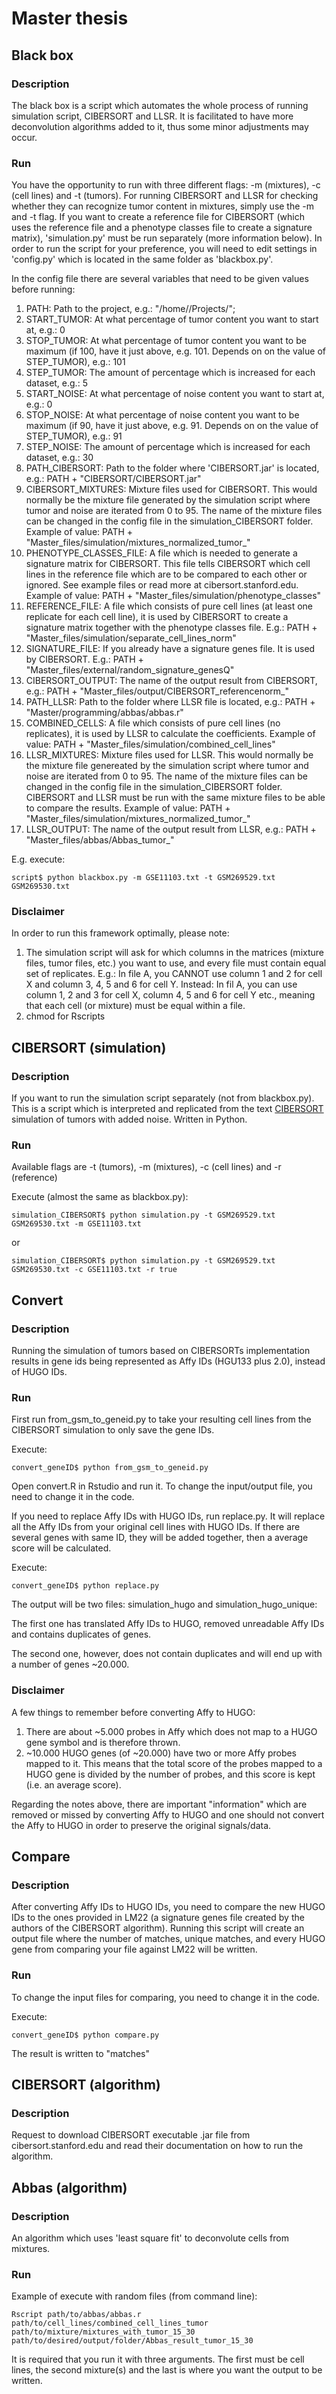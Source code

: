 # Master thesis

## Black box

### Description

The black box is a script which automates the whole process of running simulation script, CIBERSORT and LLSR. It is facilitated to have more deconvolution algorithms added to it, thus some minor adjustments may occur.

### Run

You have the opportunity to run with three different flags: -m (mixtures), -c (cell lines) and -t (tumors). For running CIBERSORT and LLSR for checking whether they can recognize tumor content in mixtures, simply use the -m and -t flag. If you want to create a reference file for CIBERSORT (which uses the reference file and a phenotype classes file to create a signature matrix), 'simulation.py' must be run separately (more information below). In order to run the script for your preference, you will need to edit settings in 'config.py' which is located in the same folder as 'blackbox.py'.

In the config file there are several variables that need to be given values before running:

1. PATH: Path to the project, e.g.: "/home/<user>/Projects/";
2. START_TUMOR: At what percentage of tumor content you want to start at, e.g.: 0
3. STOP_TUMOR: At what percentage of tumor content you want to be maximum (if 100, have it just above, e.g. 101. Depends on on the value of STEP_TUMOR), e.g.: 101
4. STEP_TUMOR: The amount of percentage which is increased for each dataset, e.g.: 5
5. START_NOISE: At what percentage of noise content you want to start at, e.g.: 0
6. STOP_NOISE: At what percentage of noise content you want to be maximum (if 90, have it just above, e.g. 91. Depends on on the value of STEP_TUMOR), e.g.: 91
7. STEP_NOISE: The amount of percentage which is increased for each dataset, e.g.: 30
8. PATH_CIBERSORT: Path to the folder where 'CIBERSORT.jar' is located, e.g.: PATH + "CIBERSORT/CIBERSORT.jar"
9. CIBERSORT_MIXTURES: Mixture files used for CIBERSORT. This would normally be the mixture file generated by the simulation script where tumor and noise are iterated from 0 to 95. The name of the mixture files can be changed in the config file in the simulation_CIBERSORT folder. Example of value: PATH + "Master_files/simulation/mixtures_normalized_tumor_"
10. PHENOTYPE_CLASSES_FILE: A file which is needed to generate a signature matrix for CIBERSORT. This file tells CIBERSORT which cell lines in the reference file which are to be compared to each other or ignored. See example files or read more at cibersort.stanford.edu. Example of value: PATH + "Master_files/simulation/phenotype_classes"
11. REFERENCE_FILE: A file which consists of pure cell lines (at least one replicate for each cell line), it is used by CIBERSORT to create a signature matrix together with the phenotype classes file. E.g.: PATH + "Master_files/simulation/separate_cell_lines_norm"
12. SIGNATURE_FILE: If you already have a signature genes file. It is used by CIBERSORT. E.g.: PATH + "Master_files/external/random_signature_genesQ"
13. CIBERSORT_OUTPUT: The name of the output result from CIBERSORT, e.g.: PATH + "Master_files/output/CIBERSORT_referencenorm_"
14. PATH_LLSR: Path to the folder where LLSR file is located, e.g.: PATH + "Master/programming/abbas/abbas.r"
15. COMBINED_CELLS: A file which consists of pure cell lines (no replicates), it is used by LLSR to calculate the coefficients. Example of value: PATH + "Master_files/simulation/combined_cell_lines"
16. LLSR_MIXTURES: Mixture files used for LLSR. This would normally be the mixture file genereated by the simulation script where tumor and noise are iterated from 0 to 95. The name of the mixture files can be changed in the config file in the simulation_CIBERSORT folder. CIBERSORT and LLSR must be run with the same mixture files to be able to compare the results. Example of value: PATH + "Master_files/simulation/mixtures_normalized_tumor_"
17. LLSR_OUTPUT: The name of the output result from LLSR, e.g.: PATH + "Master_files/abbas/Abbas_tumor_"

E.g. execute:
```
script$ python blackbox.py -m GSE11103.txt -t GSM269529.txt GSM269530.txt
```

### Disclaimer

In order to run this framework optimally, please note:

1. The simulation script will ask for which columns in the matrices (mixture files, tumor files, etc.) you want to use, and every file must contain equal set of replicates. E.g.: In file A, you CANNOT use column 1 and 2 for cell X and column 3, 4, 5 and 6 for cell Y. Instead: In fil A, you can use column 1, 2 and 3 for cell X, column 4, 5 and 6 for cell Y etc., meaning that each cell (or mixture) must be equal within a file.
2. chmod for Rscripts

## CIBERSORT (simulation)

### Description

If you want to run the simulation script separately (not from blackbox.py). This is a script which is interpreted and replicated from the text [CIBERSORT](http://www.nature.com/nmeth/journal/v12/n5/abs/nmeth.3337.html) simulation of tumors with added noise. Written in Python.

### Run

Available flags are -t (tumors), -m (mixtures), -c (cell lines) and -r (reference)

Execute (almost the same as blackbox.py):
```
simulation_CIBERSORT$ python simulation.py -t GSM269529.txt GSM269530.txt -m GSE11103.txt
```
or
```
simulation_CIBERSORT$ python simulation.py -t GSM269529.txt GSM269530.txt -c GSE11103.txt -r true
```

## Convert

### Description

Running the simulation of tumors based on CIBERSORTs implementation results in gene ids being represented as Affy IDs (HGU133 plus 2.0), instead of HUGO IDs.

### Run

First run from_gsm_to_geneid.py to take your resulting cell lines from the CIBERSORT simulation to only save the gene IDs.

Execute:
```
convert_geneID$ python from_gsm_to_geneid.py
```
Open convert.R in Rstudio and run it. To change the input/output file, you need to change it in the code.

If you need to replace Affy IDs with HUGO IDs, run replace.py. It will replace all the Affy IDs from your original cell lines with HUGO IDs. If there are several genes with same ID, they will be added together, then a average score will be calculated.

Execute:
```
convert_geneID$ python replace.py
```
The output will be two files: simulation_hugo and simulation_hugo_unique:

The first one has translated Affy IDs to HUGO, removed unreadable Affy IDs and contains duplicates of genes.

The second one, however, does not contain duplicates and will end up with a number of genes ~20.000.

### Disclaimer

A few things to remember before converting Affy to HUGO:

1. There are about ~5.000 probes in Affy which does not map to a HUGO gene symbol and is therefore thrown.
2. ~10.000 HUGO genes (of ~20.000) have two or more Affy probes mapped to it. This means that the total score of the probes mapped to a HUGO gene is divided by the number of probes, and this score is kept (i.e. an average score).

Regarding the notes above, there are important "information" which are removed or missed by converting Affy to HUGO and one should not convert the Affy to HUGO in order to preserve the original signals/data.

## Compare

### Description

After converting Affy IDs to HUGO IDs, you need to compare the new HUGO IDs to the ones provided in LM22 (a signature genes file created by the authors of the CIBERSORT algorithm). Running this script will create an output file where the number of matches, unique matches, and every HUGO gene from comparing your file against LM22 will be written.

### Run

To change the input files for comparing, you need to change it in the code.

Execute:
```
convert_geneID$ python compare.py
```
The result is written to "matches"

## CIBERSORT (algorithm)

### Description

Request to download CIBERSORT executable .jar file from cibersort.stanford.edu and read their documentation on how to run the algorithm.

## Abbas (algorithm)

### Description

An algorithm which uses 'least square fit' to deconvolute cells from mixtures.

### Run

Example of execute with random files (from command line):
```
Rscript path/to/abbas/abbas.r path/to/cell_lines/combined_cell_lines_tumor path/to/mixture/mixtures_with_tumor_15_30 path/to/desired/output/folder/Abbas_result_tumor_15_30
```
It is required that you run it with three arguments. The first must be cell lines, the second mixture(s) and the last is where you want the output to be written.